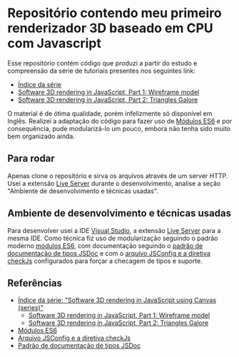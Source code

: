# Repositório contendo meu primeiro renderizador 3D baseado em CPU com Javascript

Esse repositório contém código que produzi a partir do estudo e compreensão da série de tutoriais presentes nos seguintes link:

* [Índice da série](https://kitsunegames.com/post/development/2016/07/11/canvas3d-3d-rendering-in-javascript/)
* [Software 3D rendering in JavaScript, Part 1: Wireframe model](https://kitsunegames.com/post/development/2016/07/11/canvas3d-3d-rendering-in-javascript/)
* [Software 3D rendering in JavaScript, Part 2: Triangles Galore](https://kitsunegames.com/post/development/2016/07/28/software-3d-rendering-in-javascript-pt2/)

O material é de ótima qualidade, porém infelizmente só disponível em Inglês.
Realizei a adaptação do código para fazer uso de [Módulos ES6](https://developer.mozilla.org/pt-BR/docs/Web/JavaScript/Guide/Modules) e por consequência, pude modularizá-lo um pouco, embora não tenha sido muito bem organizado ainda.

## Para rodar

Apenas clone o reposítório e sirva os arquivos através de um server HTTP. Usei a extensão [Live Server](https://marketplace.visualstudio.com/items?itemName=ritwickdey.LiveServer) durante o desenvolvimento, analise a seção "Ambiente de desenvolvimento e técnicas usadas".

## Ambiente de desenvolvimento e técnicas usadas

Para desenvolver usei a IDE [Visual Studio](https://code.visualstudio.com/), a extensão [Live Server](https://marketplace.visualstudio.com/items?itemName=ritwickdey.LiveServer) para a mesma IDE.
Como técnica fiz uso de modularização seguindo o padrão moderno [módulos ES6](https://developer.mozilla.org/pt-BR/docs/Web/JavaScript/Guide/Modules), com documentação seguindo o [padrão de documentação de tipos JSDoc](https://jsdoc.app/) e com o [arquivo JSConfig e a diretiva checkJs](https://code.visualstudio.com/docs/languages/jsconfig) configurados para forçar a checagem de tipos e suporte.

## Referências

* [Índice da série: "Software 3D rendering in JavaScript using Canvas (series)"](https://kitsunegames.com/post/development/2016/07/11/canvas3d-3d-rendering-in-javascript/)
  * [Software 3D rendering in JavaScript, Part 1: Wireframe model](https://kitsunegames.com/post/development/2016/07/11/canvas3d-3d-rendering-in-javascript/)
  * [Software 3D rendering in JavaScript, Part 2: Triangles Galore](https://kitsunegames.com/post/development/2016/07/28/software-3d-rendering-in-javascript-pt2/)
* [Módulos ES6](https://developer.mozilla.org/pt-BR/docs/Web/JavaScript/Guide/Modules)
* [Arquivo JSConfig e a diretiva checkJs](https://code.visualstudio.com/docs/languages/jsconfig)
* [Padrão de documentação de tipos JSDoc](https://jsdoc.app/)
